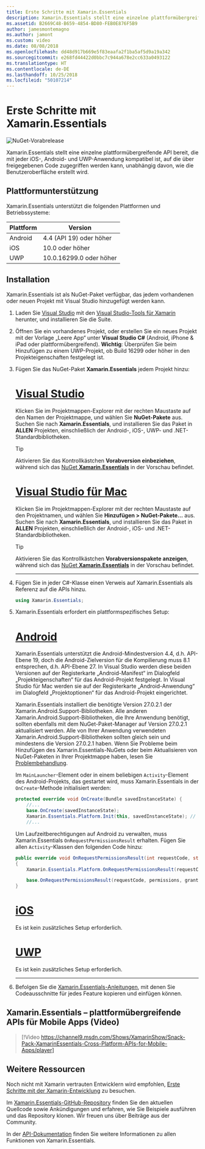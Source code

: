 ```yaml
---
title: Erste Schritte mit Xamarin.Essentials
description: Xamarin.Essentials stellt eine einzelne plattformübergreifende API bereit, die mit jeder iOS-, Android- und UWP-Anwendung kompatibel ist, auf die über freigegebenen Code zugegriffen werden kann, unabhängig davon, wie die Benutzeroberfläche erstellt wird.
ms.assetid: B2669C48-B659-4854-BD80-FEB0E876F5B9
author: jamesmontemagno
ms.author: jamont
ms.custom: video
ms.date: 08/08/2018
ms.openlocfilehash: dd48d917b669e5f83eaafa2f1ba5af5d9a19a342
ms.sourcegitcommit: e268fd44422d0bbc7c944a678e2cc633a0493122
ms.translationtype: HT
ms.contentlocale: de-DE
ms.lasthandoff: 10/25/2018
ms.locfileid: "50107214"
---
```

# <a name="get-started-with-xamarinessentials"></a>Erste Schritte mit Xamarin.Essentials

![NuGet-Vorabrelease](~/media/shared/pre-release.png)

Xamarin.Essentials stellt eine einzelne plattformübergreifende API bereit, die mit jeder iOS-, Android- und UWP-Anwendung kompatibel ist, auf die über freigegebenen Code zugegriffen werden kann, unabhängig davon, wie die Benutzeroberfläche erstellt wird.

## <a name="platform-support"></a>Plattformunterstützung

Xamarin.Essentials unterstützt die folgenden Plattformen und Betriebssysteme:

| Plattform | Version |
| --- | --- |
| Android | 4.4 (API 19) oder höher |
| iOS |10.0 oder höher |
| UWP | 10.0.16299.0 oder höher |

## <a name="installation"></a>Installation

Xamarin.Essentials ist als NuGet-Paket verfügbar, das jedem vorhandenen oder neuen Projekt mit Visual Studio hinzugefügt werden kann.

1. Laden Sie [Visual Studio](http://visualstudio.com) mit den [Visual Studio-Tools für Xamarin](~/cross-platform/get-started/installation/index.md) herunter, und installieren Sie die Suite.

2. Öffnen Sie ein vorhandenes Projekt, oder erstellen Sie ein neues Projekt mit der Vorlage „Leere App“ unter **Visual Studio C#** (Android, iPhone & iPad oder plattformübergreifend). **Wichtig**: Überprüfen Sie beim Hinzufügen zu einem UWP-Projekt, ob Build 16299 oder höher in den Projekteigenschaften festgelegt ist.

3. Fügen Sie das NuGet-Paket **Xamarin.Essentials** jedem Projekt hinzu:

    # <a name="visual-studiotabwindows"></a>[Visual Studio](#tab/windows)

    Klicken Sie im Projektmappen-Explorer mit der rechten Maustaste auf den Namen der Projektmappe, und wählen Sie **NuGet-Pakete** aus. Suchen Sie nach **Xamarin.Essentials**, und installieren Sie das Paket in **ALLEN** Projekten, einschließlich der Android-, iOS-, UWP- und .NET-Standardbibliotheken.

    > [!TIP]
    > Aktivieren Sie das Kontrollkästchen **Vorabversion einbeziehen**, während sich das [NuGet **Xamarin.Essentials**](https://www.nuget.org/packages/Xamarin.Essentials) in der Vorschau befindet.

    # <a name="visual-studio-for-mactabmacos"></a>[Visual Studio für Mac](#tab/macos)

    Klicken Sie im Projektmappen-Explorer mit der rechten Maustaste auf den Projektnamen, und wählen Sie **Hinzufügen > NuGet-Pakete...** aus. Suchen Sie nach **Xamarin.Essentials**, und installieren Sie das Paket in **ALLEN** Projekten, einschließlich der Android-, iOS- und .NET-Standardbibliotheken.

    > [!TIP]
    > Aktivieren Sie das Kontrollkästchen **Vorabversionspakete anzeigen**, während sich das [NuGet **Xamarin.Essentials**](https://www.nuget.org/packages/Xamarin.Essentials) in der Vorschau befindet.

    -----

4. Fügen Sie in jeder C#-Klasse einen Verweis auf Xamarin.Essentials als Referenz auf die APIs hinzu.

    ```csharp
    using Xamarin.Essentials;
    ```

5. Xamarin.Essentials erfordert ein plattformspezifisches Setup:

    # <a name="androidtabandroid"></a>[Android](#tab/android)

    Xamarin.Essentials unterstützt die Android-Mindestversion 4.4, d.h. API-Ebene 19, doch die Android-Zielversion für die Kompilierung muss 8.1 entsprechen, d.h. API-Ebene 27. In Visual Studio werden diese beiden Versionen auf der Registerkarte „Android-Manifest“ im Dialogfeld „Projekteigenschaften“ für das Android-Projekt festgelegt. In Visual Studio für Mac werden sie auf der Registerkarte „Android-Anwendung“ im Dialogfeld „Projektoptionen“ für das Android-Projekt eingerichtet. 
    
    Xamarin.Essentials installiert die benötigte Version 27.0.2.1 der Xamarin.Android.Support-Bibliotheken. Alle anderen Xamarin.Android.Support-Bibliotheken, die Ihre Anwendung benötigt, sollten ebenfalls mit dem NuGet-Paket-Manager auf Version 27.0.2.1 aktualisiert werden. Alle von Ihrer Anwendung verwendeten Xamarin.Android.Support-Bibliotheken sollten gleich sein und mindestens die Version 27.0.2.1 haben. Wenn Sie Probleme beim Hinzufügen des Xamarin.Essentials-NuGets oder beim Aktualisieren von NuGet-Paketen in Ihrer Projektmappe haben, lesen Sie [Problembehandlung](troubleshooting.md).

    Im `MainLauncher`-Element oder in einem beliebigen `Activity`-Element des Android-Projekts, das gestartet wird, muss Xamarin.Essentials in der `OnCreate`-Methode initialisiert werden:

    ```csharp
    protected override void OnCreate(Bundle savedInstanceState) {
        //...
        base.OnCreate(savedInstanceState);
        Xamarin.Essentials.Platform.Init(this, savedInstanceState); // add this line to your code
        //...
    ```

    Um Laufzeitberechtigungen auf Android zu verwalten, muss Xamarin.Essentials `OnRequestPermissionsResult` erhalten. Fügen Sie allen `Activity`-Klassen den folgenden Code hinzu:

    ```csharp
    public override void OnRequestPermissionsResult(int requestCode, string[] permissions, [GeneratedEnum] Android.Content.PM.Permission[] grantResults)
    {
        Xamarin.Essentials.Platform.OnRequestPermissionsResult(requestCode, permissions, grantResults);

        base.OnRequestPermissionsResult(requestCode, permissions, grantResults);
    }
    ```

    # <a name="iostabios"></a>[iOS](#tab/ios)

    Es ist kein zusätzliches Setup erforderlich.

    # <a name="uwptabuwp"></a>[UWP](#tab/uwp)

    Es ist kein zusätzliches Setup erforderlich.

    -----

6. Befolgen Sie die [Xamarin.Essentials-Anleitungen](index.md), mit denen Sie Codeausschnitte für jedes Feature kopieren und einfügen können.

## <a name="xamarinessentials---cross-platform-apis-for-mobile-apps-video"></a>Xamarin.Essentials – plattformübergreifende APIs für Mobile Apps (Video)

> [!Video https://channel9.msdn.com/Shows/XamarinShow/Snack-Pack-XamarinEssentials-Cross-Platform-APIs-for-Mobile-Apps/player]

## <a name="other-resources"></a>Weitere Ressourcen

Noch nicht mit Xamarin vertrauten Entwicklern wird empfohlen, [Erste Schritte mit der Xamarin-Entwicklung](~/cross-platform/getting-started/index.md) zu besuchen.

Im [Xamarin.Essentials-GitHub-Repository](http://github.com/xamarin/Essentials) finden Sie den aktuellen Quellcode sowie Ankündigungen und erfahren, wie Sie Beispiele ausführen und das Repository klonen. Wir freuen uns über Beiträge aus der Community.

In der [API-Dokumentation](xref:Xamarin.Essentials) finden Sie weitere Informationen zu allen Funktionen von Xamarin.Essentials.
